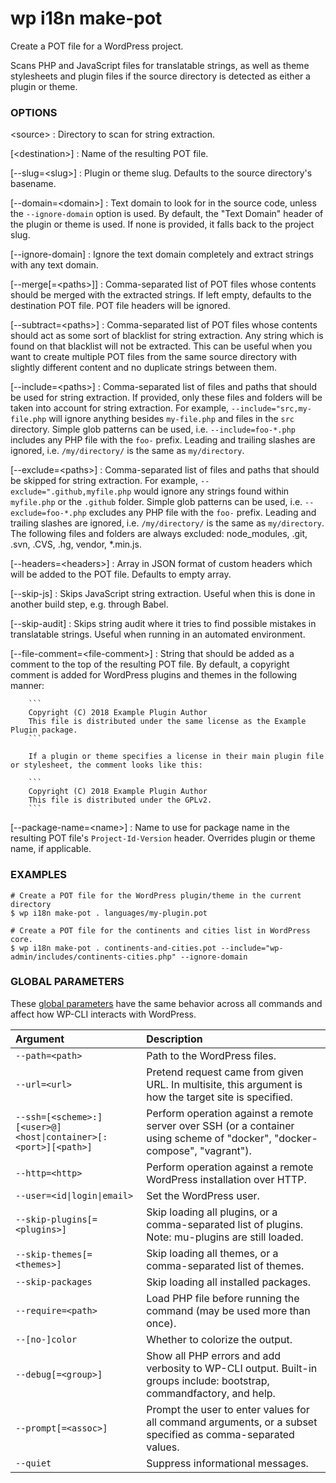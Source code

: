 # wp i18n make-pot

Create a POT file for a WordPress project.

Scans PHP and JavaScript files for translatable strings, as well as theme stylesheets and plugin files if the source directory is detected as either a plugin or theme.

### OPTIONS

&lt;source&gt;
: Directory to scan for string extraction.

[&lt;destination&gt;]
: Name of the resulting POT file.

[\--slug=&lt;slug&gt;]
: Plugin or theme slug. Defaults to the source directory's basename.

[\--domain=&lt;domain&gt;]
: Text domain to look for in the source code, unless the `--ignore-domain` option is used. By default, the "Text Domain" header of the plugin or theme is used. If none is provided, it falls back to the project slug.

[\--ignore-domain]
: Ignore the text domain completely and extract strings with any text domain.

[\--merge[=&lt;paths&gt;]]
: Comma-separated list of POT files whose contents should be merged with the extracted strings. If left empty, defaults to the destination POT file. POT file headers will be ignored.

[\--subtract=&lt;paths&gt;]
: Comma-separated list of POT files whose contents should act as some sort of blacklist for string extraction. Any string which is found on that blacklist will not be extracted. This can be useful when you want to create multiple POT files from the same source directory with slightly different content and no duplicate strings between them.

[\--include=&lt;paths&gt;]
: Comma-separated list of files and paths that should be used for string extraction. If provided, only these files and folders will be taken into account for string extraction. For example, `--include="src,my-file.php` will ignore anything besides `my-file.php` and files in the `src` directory. Simple glob patterns can be used, i.e. `--include=foo-*.php` includes any PHP file with the `foo-` prefix. Leading and trailing slashes are ignored, i.e. `/my/directory/` is the same as `my/directory`.

[\--exclude=&lt;paths&gt;]
: Comma-separated list of files and paths that should be skipped for string extraction. For example, `--exclude=".github,myfile.php` would ignore any strings found within `myfile.php` or the `.github` folder. Simple glob patterns can be used, i.e. `--exclude=foo-*.php` excludes any PHP file with the `foo-` prefix. Leading and trailing slashes are ignored, i.e. `/my/directory/` is the same as `my/directory`. The following files and folders are always excluded: node_modules, .git, .svn, .CVS, .hg, vendor, *.min.js.

[\--headers=&lt;headers&gt;]
: Array in JSON format of custom headers which will be added to the POT file. Defaults to empty array.

[\--skip-js]
: Skips JavaScript string extraction. Useful when this is done in another build step, e.g. through Babel.

[\--skip-audit]
: Skips string audit where it tries to find possible mistakes in translatable strings. Useful when running in an automated environment.

[\--file-comment=&lt;file-comment&gt;]
: String that should be added as a comment to the top of the resulting POT file. By default, a copyright comment is added for WordPress plugins and themes in the following manner:

		```
		Copyright (C) 2018 Example Plugin Author
		This file is distributed under the same license as the Example Plugin package.
		```

		If a plugin or theme specifies a license in their main plugin file or stylesheet, the comment looks like this:

		```
		Copyright (C) 2018 Example Plugin Author
		This file is distributed under the GPLv2.
		```

[\--package-name=&lt;name&gt;]
: Name to use for package name in the resulting POT file's `Project-Id-Version` header. Overrides plugin or theme name, if applicable.

### EXAMPLES

    # Create a POT file for the WordPress plugin/theme in the current directory
    $ wp i18n make-pot . languages/my-plugin.pot

    # Create a POT file for the continents and cities list in WordPress core.
    $ wp i18n make-pot . continents-and-cities.pot --include="wp-admin/includes/continents-cities.php" --ignore-domain

### GLOBAL PARAMETERS

These [global parameters](https://make.wordpress.org/cli/handbook/config/) have the same behavior across all commands and affect how WP-CLI interacts with WordPress.

| **Argument**    | **Description**              |
|:----------------|:-----------------------------|
| `--path=<path>` | Path to the WordPress files. |
| `--url=<url>` | Pretend request came from given URL. In multisite, this argument is how the target site is specified. |
| `--ssh=[<scheme>:][<user>@]<host\|container>[:<port>][<path>]` | Perform operation against a remote server over SSH (or a container using scheme of "docker", "docker-compose", "vagrant"). |
| `--http=<http>` | Perform operation against a remote WordPress installation over HTTP. |
| `--user=<id\|login\|email>` | Set the WordPress user. |
| `--skip-plugins[=<plugins>]` | Skip loading all plugins, or a comma-separated list of plugins. Note: mu-plugins are still loaded. |
| `--skip-themes[=<themes>]` | Skip loading all themes, or a comma-separated list of themes. |
| `--skip-packages` | Skip loading all installed packages. |
| `--require=<path>` | Load PHP file before running the command (may be used more than once). |
| `--[no-]color` | Whether to colorize the output. |
| `--debug[=<group>]` | Show all PHP errors and add verbosity to WP-CLI output. Built-in groups include: bootstrap, commandfactory, and help. |
| `--prompt[=<assoc>]` | Prompt the user to enter values for all command arguments, or a subset specified as comma-separated values. |
| `--quiet` | Suppress informational messages. |

